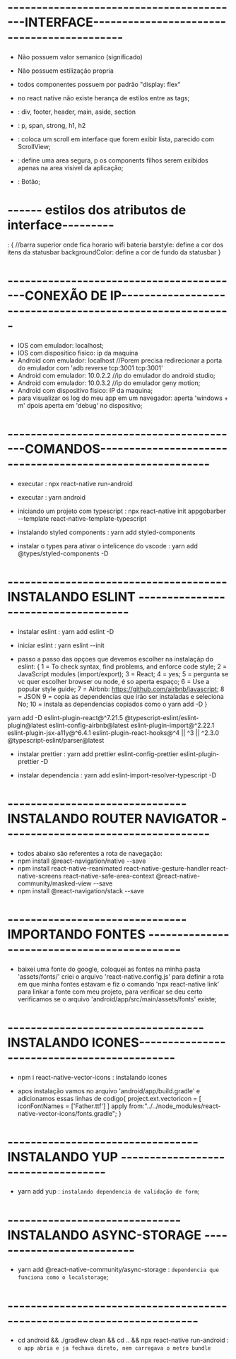 
# -----------------------------------------INTERFACE-------------------------------------------

* Não possuem valor semanico (significado)
* Não possuem estilização propria
* todos componentes possuem por padrão  "display: flex"
* no react native não existe herança de estilos entre as tags;

* <View>    :   div, footer, header, main, aside, section
* <Text>    :   p, span, strong, h1, h2

* <FlatList/>   : coloca um scroll em interface que forem exibir lista, parecido com ScrollView;

* <SafeAreaView>    :   define uma area segura, p os components filhos serem exibidos apenas na area visivel da aplicação;

* <TouchableOpacity>    :   Botão;

# ------ estilos dos atributos de interface---------

<Statubar>  : {     //barra superior onde fica horario wifi bateria
  barstyle: define a cor dos itens da statusbar
  backgroundColor: define a cor de fundo da statusbar
}




# -----------------------------------------CONEXÃO DE IP---------------------------------------------------------

 * IOS com emulador: localhost;
 * IOS com dispositico fisico: ip da maquina
 * Android com emulador: localhost  //Porem precisa redirecionar a porta do emulador com 'adb reverse tcp:3001 tcp:3001'
 * Android com emulador: 10.0.2.2   //ip do emulador do android studio;
 * Android com emulador: 10.0.3.2   //ip do emulador geny motion;
 * Android com dispositivo fisico: IP da maquina;
 * para visualizar os log do meu app em um navegador: aperta 'windows + m' dpois aperta em 'debug' no dispositivo;



# -----------------------------------------COMANDOS---------------------------------------------------------

 * executar    :    npx react-native run-android
 * executar    :    yarn android

 * iniciando um projeto com typescript  :   npx react-native init appgobarber --template react-native-template-typescript

 * instalando styled components : yarn add styled-components
 * instalar o types para ativar o intelicence do vscode : yarn add @types/styled-components -D


 # --------------------------------------INSTALANDO ESLINT ------------------------------------


 * instalar eslint  :   yarn add eslint -D

 * iniciar eslint   :   yarn eslint --init
 * passo a passo das opçoes que devemos escolher na instalaçãp do eslint: {
     1 = To check syntax, find problems, and enforce code style;
     2 = JavaScript modules (import/export);
     3 = React;
     4 = yes;
     5 = pergunta se vc quer escolher browser ou node, é so aperta espaço;
     6 = Use a popular style guide;
     7 = Airbnb: https://github.com/airbnb/javascript;
     8 = JSON
     9 = copia as dependencias que irão ser instaladas e seleciona No;
     10 = instala as dependencias copiados como o yarn add -D
 }

  yarn add -D eslint-plugin-react@^7.21.5 @typescript-eslint/eslint-plugin@latest eslint-config-airbnb@latest eslint-plugin-import@^2.22.1 eslint-plugin-jsx-a11y@^6.4.1 eslint-plugin-react-hooks@^4 || ^3 || ^2.3.0 @typescript-eslint/parser@latest

  * instalar prettier   :   yarn add prettier eslint-config-prettier eslint-plugin-prettier -D

  * instalar dependencia    :   yarn add eslint-import-resolver-typescript -D


# -------------------------------INSTALANDO ROUTER NAVIGATOR ------------------------------------

* todos abaixo são referentes a rota de navegação:
* npm install @react-navigation/native --save
* npm install react-native-reanimated react-native-gesture-handler react-native-screens react-native-safe-area-context @react-native-community/masked-view --save
* npm install @react-navigation/stack --save



# -------------------------------IMPORTANDO FONTES --------------------------------------------

* baixei uma fonte do google, coloquei as fontes na minha pasta 'assets/fonts/' criei o arquivo 'react-native.config.js' para definir a rota em que minha fontes estavam e fiz o comando 'npx react-native link' para linkar a fonte com meu projeto, para verificar se deu certo verificamos se o arquivo 'android/app/src/main/assets/fonts'  existe;


# ----------------------------------INSTALANDO ICONES--------------------------------------------

* npm i react-native-vector-icons : instalando icones

* apos instalação vamos no arquivo 'android/app/build.gradle' e adicionamos essas linhas de codigo{
  project.ext.vectoricon = [ iconFontNames = ['Father.ttf'] ]
  apply from:"../../node_modules/react-native-vector-icons/fonts.gradle";
}


# ---------------------------------INSTALANDO YUP -----------------------------------

* yarn add yup   :  `instalando dependencia de validação de form`;


# ------------------------------ INSTALANDO ASYNC-STORAGE --------------------------

* yarn add @react-native-community/async-storage    :   `dependencia que funciona como o localstorage`;




# -----------------------------------------------------------------------

* cd android && ./gradlew clean && cd .. && npx react-native run-android    :   `o app abria e ja fechava direto, nem carregava o metro bundle`

